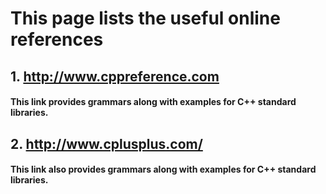 # This page lists the useful online references

## 1. http://www.cppreference.com
#### This link provides grammars along with examples for C++ standard libraries. 

## 2. http://www.cplusplus.com/
#### This link also provides grammars along with examples for C++ standard libraries. 